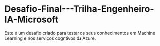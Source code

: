 # Desafio-Final---Trilha-Engenheiro-IA-Microsoft
Este é um desafio criado para testar os seus conhecimentos em Machine Learning e nos serviços cogntivos da Azure.
